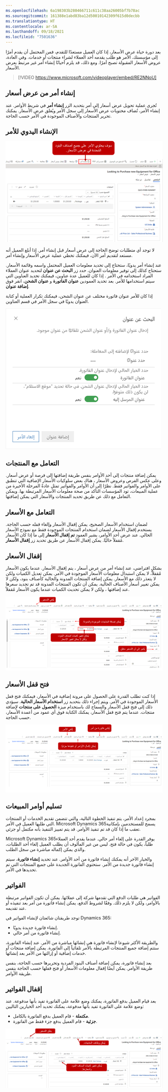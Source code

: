 ```yaml
---
ms.openlocfilehash: 6a198303b280466711c611c38aa26005bf7b78ac
ms.sourcegitcommit: 161388e1abd83ba12d50010142309f615d0decbb
ms.translationtype: HT
ms.contentlocale: ar-SA
ms.lasthandoff: 09/18/2021
ms.locfileid: "7501636"
---
```

بعد دورة حياة عرض الأسعار، إذا كان العميل مستعدًا للتقدم، فمن المحتمل أن يقدم أمرًا إلى مؤسستك. الأمر هو طلب يقدمه أحد العملاء لشراء منتجات أو خدمات. وفي العادة، عروض الأسعار المقبولة تصبح أمرًا. ومع ذلك، قد يلزم أحيانًا إنشاء أمر غير مرتبط بعرض الأسعار.

> [!VIDEO https://www.microsoft.com/videoplayer/embed/RE2NNoU]

## <a name="create-an-order-from-a-quote"></a>إنشاء أمر من عرض أسعار

تُجرى عملية تحويل عرض أسعار إلى أمر بتحديد الزر **إنشاء أمر** في شريط الأوامر. عند إنشاء الأمر، تُضاف محتويات عرض الأسعار إلى سجل الأمر ويُغلق عرض الأسعار. يمكنك تحرير المنتجات والأصناف الموجودة في الأمر حسب الحاجة.

## <a name="manually-create-an-order"></a>الإنشاء اليدوي للأمر

![سوف يحتوي الأمر على جميع أصناف البنود المُحددة في عرض الأسعار. سهم يشير إلى زر "إنشاء أمر".](../media/SOP-Unit3-1.png)

لا توجد أي متطلبات توضح الحاجة إلى عرض أسعار قبل إنشاء أمر. إذا أبلغ العميل أنه مستعد لتقديم أمر الآن، فيمكنك تخطي عملية عرض الأسعار وإنشاء أمر.

عند إنشاء أمر يدويًا، ستحتاج إلى تحديد معلومات العميل المحتمل واسمه وقائمة الأسعار. ستحتاج كذلك إلى توفير معلومات العنوان. حدد زر **‏‫البحث عن عنوان‬** لتحديد عنوان العملاء المراد استخدامه في الأمر . إذا كان للعميل عدة عناوين، فيمكنك تحديد العناوين التي سيتم استخدامها للأمر.
بعد تحديد العمودين **عنوان الفاتورة** و **عنوان الشحن**، انقر فوق **إضافة عنوان**.

إذا كان للأمر عنوان فاتورة مختلف عن عنوان الشحن، فيمكنك تكرار العملية أو كتابة العنوان يدويًا في سجل الأمر في قسم العناوين.

![البحث عن عنوان. إدخال عنوان الفاتورة و/أو عنوان الشحن تلقائياً من عنوان موجود.](../media/SOP-Unit3-2.png)

## <a name="working-with-products"></a>التعامل مع المنتجات

يمكن إضافة منتجات إلى أحد الأوامر بنفس طريقة إضافتها إلى فرصة أو عرض أسعار. وعلى عكس الفرص وعروض الأسعار ، هناك بعض سلوكيات الأسعار الإضافية التي تنطبق على الأوامر والفواتير فقط. نظرًا إلى أن الأوامر والفواتير تمثل عادةً المرحلة الأخيرة من عملية المبيعات، تود المؤسسات التأكد من صحة معلومات الأسعار المرتبطة بها. ويمكن التعامل مع ذلك عن طريق تحديد المنتجات والأسعار التي يمكن إضافتها.

## <a name="working-with-prices"></a>التعامل مع الأسعار

لضمان استخدام الأسعار الصحيح، يمكن إقفال الأسعار وإلغاء قفله حسب الحاجة. يستخدم إقفال الأسعار لضمان استخدام المنتجات الموجودة فقط مع نموذج الأسعار الحالي. عند عرض أحد الأوامر، يشير العمود **تم إقفال الأسعار** إلى ما إذا كان الأسعار مُقفلاً حاليًا. يمكن إقفال الأسعار عن طريق تحديد زر **إقفال الأسعار**.

## <a name="locked-pricing"></a>إقفال الأسعار

بشكلٍ افتراضي، عند إنشاء أمر من عرض أسعار ، يتم إقفال الأسعار. عندما يكون الأسعار مُقفلاً، لا يمكن استبدال معلومات الأسعار الموجودة في الأمر. يمكن تعديل الكميات ولكن لا يتعذر ذلك مع الأسعار. يمكن إضافة المنتجات المدونة والحالية كأصناف بنود، ولكن لا يمكن تغيير أسعار الأصناف الحالية. يمكن أن تكون المنتجات المدونة قد تم تحديد سعرها عند إضافتها ، ولكن لا يمكن تحديث الكميات عندما يكون الأسعار مُقفلاً.

![استخدام زر "الأسعار الحالي" يفتح قفل الأسعار. يتيح لك زر "إضافة منتج" إمكانية إضافة منتجات حالية و مدونة. يُمكن تغيير كميات أصناف البنود، ولكن لا يمكن تغيير الأسعار. يتم تعيين "تم إقفال الأسعار" إلى "نعم".](../media/SOP-Unit3-3.png)

## <a name="unlocked-pricing"></a>فتح قفل الأسعار

إذا كنت تطلب القدرة على الحصول على مرونة إضافية في الأسعار، فيمكنك فتح قفل الأسعار الموجودة في الأمر. ويتم إجراء ذلك بتحديد زر **استخدام الأسعار الحالية**. سيؤدي ذلك إلى فتح قفل الأسعار والسماح لك باستخدام ميزة **الحصول على منتجات** لإضافة منتجات. عندما يتم فتح قفل الأسعار، يمكنك الكتابة فوق أي عمود من أعمدة الأسعار، حسب الحاجة.

![استخدم زر "إنشاء فاتورة" لإنشاء فاتورة من الأمر. يمكن إكمال الأوامر أو تنفيذها جزئيًا باستخدام زر "تنفيذ الأمر". كما يمكنك إلغاء الأمر.](../media/SOP-Unit3-6.png)

## <a name="delivering-sales-orders"></a>تسليم أوامر المبيعات

بمجرد إعداد الأمر، يتم تنفيذ الخطوة التالية، والتي تتضمن تقديم الخدمات أو المنتجات التي طلبها العميل في الأمر. Microsoft Dynamics 365يسمح للمستخدمين بإمكانية تعقب ما إذا كان قد تم تنفيذ الأوامر. قد يتم تمييز التنفيذ بأنه مكتمل أو جزئي.

Microsoft Dynamics 365يوفر القدرة على إلغاء أمر حالي. عندما يقدم أحد العملاء طلباً، يكون في حالة فتح. ليس من غير المألوف أن يطلب العميل إلغاء أحد الطلبات، والذي يمكن إكماله مباشرة من سجل الطلب.

والخيار الآخر أنه يمكنك إنشاء فاتورة من أحد الأوامر.
عند تحديد **إنشاء فاتورة**، سيتم إنشاء فاتورة جديدة من الأمر. ستحتوي الفاتورة الجديدة على جميع المنتجات التي تم تحديدها في الأمر.

## <a name="invoices"></a>الفواتير

الفواتير هي طلبات الدفع التي تقدمها شركة إلى عملائها.
يمكن أن تكون الفواتير مرتبطة بالأوامر، ولكن لا يلزم ذلك.
وفقًا لشروط الدفع، يمكن إنشاء فاتورة من أمر بعد تنفيذه أو عند تقديمه.

توجد طريقتان شائعتان لإنشاء الفواتير في Dynamics 365:

- إنشاء فاتورة جديدة يدويًا.
- إنشاء فاتورة من أمر حالي.

والطريقة الأكثر شيوعا لإنشاء فاتورة هي إنشائها مباشرة من الأمر. عند إنشاء الفاتورة، ستتم إضافة جميع المنتجات المرتبطة بالأمر تلقائياً إلى الفاتورة. يمكن إضافة منتجات أو خدمات إضافية أو إزالتها من الأمر بعد إنشائها.

بعد إنشاء فاتورة، يمكن إضافة أصناف البنود الفردية وتحريرها حسب الحاجة، بنفس طريقة الأوامر. يمكن أيضًا إقفال معلومات الأسعار أو فتح قفلها حسب الحاجة بنفس طريقة الأوامر.

## <a name="closing-invoices"></a>إقفال الفواتير

بعد قيام العميل بدفع الفاتورة، يمكنك وضع علامة على الفاتورة تفيد بأنها مدفوعة. عند وضع علامة على الفاتورة تفيد بأنها مدفوعة‬، يمكنك تحديد أحد الخيارين التاليين:

- **مكتملة** - قام العميل بدفع الفاتورة بالكامل.
- **جزئية** - قام العميل بدفع جزء فقط من الفاتورة.

![يتم تعيين "تم إقفال الأسعار" إلى "لا"، ولكن يمكنك قفلها باستخدام زر "إقفال الأسعار". يُمكن تمكين وظيفة الحصول على منتجات. يُمكن تغيير كميات أصناف البنود وأسعارها.](../media/SOP-Unit3-4.png)
